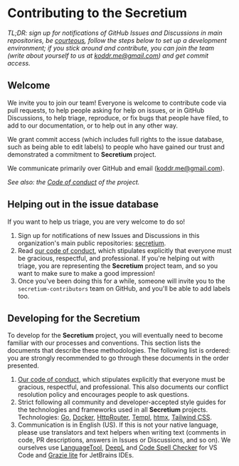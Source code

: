 # Contributing to the Secretium

_TL;DR: sign up for notifications of GitHub Issues and Discussions in main repositories, be [courteous](CODE_OF_CONDUCT.md), follow the steps below to set up a development environment; if you stick around and contribute, you can join the team (write about yourself to us at [koddr.me@gmail.com][vic_shostak_email]) and get commit access._

## Welcome

We invite you to join our team! Everyone is welcome to contribute code via pull requests, to help people asking for help on issues, or in GitHub Discussions, to help triage, reproduce, or fix bugs that people have filed, to add to our documentation, or to help out in any other way.

We grant commit access (which includes full rights to the issue database, such as being able to edit labels) to people who have gained our trust and demonstrated a commitment to **Secretium** project.

We communicate primarily over GitHub and email ([koddr.me@gmail.com][vic_shostak_email]).

_See also: the [Code of conduct](CODE_OF_CONDUCT.md) of the project._

## Helping out in the issue database

If you want to help us triage, you are very welcome to do so!

1. Sign up for notifications of new Issues and Discussions in this organization's main public repositories: [secretium][secretium_url].
2. Read [our code of conduct](CODE_OF_CONDUCT.md), which stipulates explicitly that everyone must be gracious, respectful, and professional. If you're helping out with triage, you are representing the **Secretium** project team, and so you want to make sure to make a good impression!
3. Once you've been doing this for a while, someone will invite you to the `secretium-contributors` team on GitHub, and you'll be able to add labels too.

## Developing for the Secretium

To develop for the **Secretium** project, you will eventually need to become familiar with our processes and conventions. This section lists the documents that describe these methodologies. The following list is ordered: you are strongly recommended to go through these documents in the order presented.

1. [Our code of conduct](CODE_OF_CONDUCT.md), which stipulates explicitly that everyone must be gracious, respectful, and professional. This also documents our conflict resolution policy and encourages people to ask questions.
2. Strict following all community and developer-accepted style guides for the technologies and frameworks used in all **Secretium** projects. Technologies: [Go][go_url], [Docker][docker_url], [HttpRouter][httprouter_url], [Templ][ah_templ_url], [htmx][htmx_url], [Tailwind CSS][tailwindcss_url].
3. Communication is in English (US). If this is not your native language, please use translators and text helpers when writing text (comments in code, PR descriptions, answers in Issues or Discussions, and so on). We ourselves use [LanguageTool][languagetool_url], [DeepL][deepl_url] and [Code Spell Checker][code_spell_checker_url] for VS Code and [Grazie lite][grazie_lite_url] for JetBrains IDEs.

<!-- Links -->

[vic_shostak_email]: mailto:koddr.me@gmail.com?subject=Contributing+to+secretium+project
[secretium_url]: https://github.com/secretium/secretium
[go_url]: https://golang.org
[docker_url]: https://docs.docker.com
[httprouter_url]: https://github.com/julienschmidt/httprouter
[ah_templ_url]: https://github.com/a-h/templ
[htmx_url]: https://htmx.org
[tailwindcss_url]: https://tailwindcss.com
[languagetool_url]: https://languagetool.org
[deepl_url]: https://www.deepl.com
[code_spell_checker_url]: https://marketplace.visualstudio.com/items?itemName=streetsidesoftware.code-spell-checker
[grazie_lite_url]: https://plugins.jetbrains.com/plugin/12175-grazie-lite
